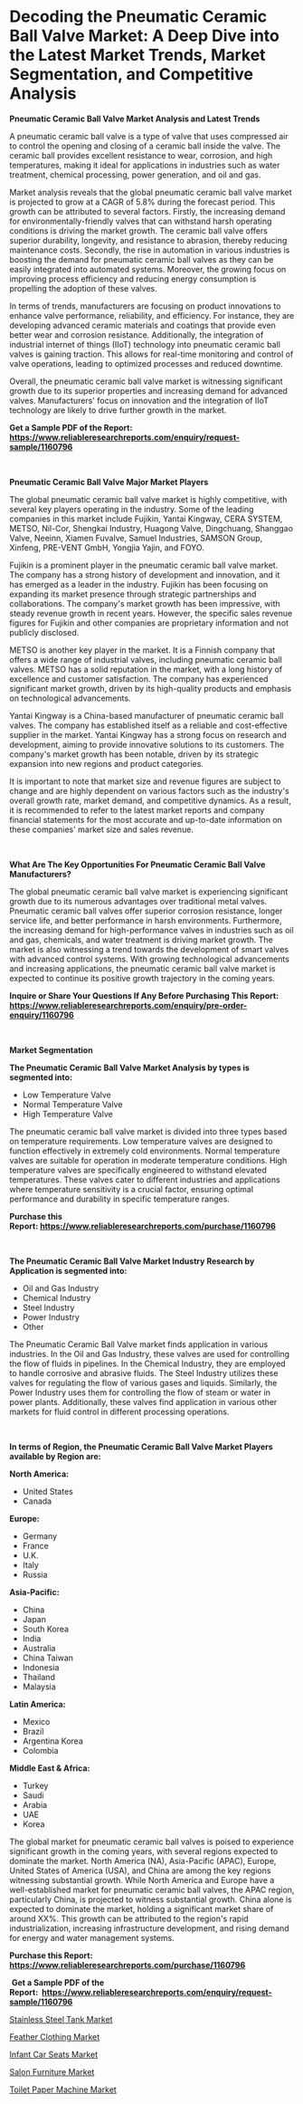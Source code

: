 <p><h1>Decoding the Pneumatic Ceramic Ball Valve Market: A Deep Dive into the Latest Market Trends, Market Segmentation, and Competitive Analysis</h1></p><p><strong>Pneumatic Ceramic Ball Valve Market Analysis and Latest Trends</strong></p>
<p><p>A pneumatic ceramic ball valve is a type of valve that uses compressed air to control the opening and closing of a ceramic ball inside the valve. The ceramic ball provides excellent resistance to wear, corrosion, and high temperatures, making it ideal for applications in industries such as water treatment, chemical processing, power generation, and oil and gas.</p><p>Market analysis reveals that the global pneumatic ceramic ball valve market is projected to grow at a CAGR of 5.8% during the forecast period. This growth can be attributed to several factors. Firstly, the increasing demand for environmentally-friendly valves that can withstand harsh operating conditions is driving the market growth. The ceramic ball valve offers superior durability, longevity, and resistance to abrasion, thereby reducing maintenance costs. Secondly, the rise in automation in various industries is boosting the demand for pneumatic ceramic ball valves as they can be easily integrated into automated systems. Moreover, the growing focus on improving process efficiency and reducing energy consumption is propelling the adoption of these valves.</p><p>In terms of trends, manufacturers are focusing on product innovations to enhance valve performance, reliability, and efficiency. For instance, they are developing advanced ceramic materials and coatings that provide even better wear and corrosion resistance. Additionally, the integration of industrial internet of things (IIoT) technology into pneumatic ceramic ball valves is gaining traction. This allows for real-time monitoring and control of valve operations, leading to optimized processes and reduced downtime.</p><p>Overall, the pneumatic ceramic ball valve market is witnessing significant growth due to its superior properties and increasing demand for advanced valves. Manufacturers' focus on innovation and the integration of IIoT technology are likely to drive further growth in the market.</p></p>
<p><strong>Get a Sample PDF of the Report:&nbsp; <a href="https://www.reliableresearchreports.com/enquiry/request-sample/1160796">https://www.reliableresearchreports.com/enquiry/request-sample/1160796</a></strong></p>
<p>&nbsp;</p>
<p><strong>Pneumatic Ceramic Ball Valve Major Market Players</strong></p>
<p><p>The global pneumatic ceramic ball valve market is highly competitive, with several key players operating in the industry. Some of the leading companies in this market include Fujikin, Yantai Kingway, CERA SYSTEM, METSO, Nil-Cor, Shengkai Industry, Huagong Valve, Dingchuang, Shanggao Valve, Neeinn, Xiamen Fuvalve, Samuel Industries, SAMSON Group, Xinfeng, PRE-VENT GmbH, Yongjia Yajin, and FOYO.</p><p>Fujikin is a prominent player in the pneumatic ceramic ball valve market. The company has a strong history of development and innovation, and it has emerged as a leader in the industry. Fujikin has been focusing on expanding its market presence through strategic partnerships and collaborations. The company's market growth has been impressive, with steady revenue growth in recent years. However, the specific sales revenue figures for Fujikin and other companies are proprietary information and not publicly disclosed.</p><p>METSO is another key player in the market. It is a Finnish company that offers a wide range of industrial valves, including pneumatic ceramic ball valves. METSO has a solid reputation in the market, with a long history of excellence and customer satisfaction. The company has experienced significant market growth, driven by its high-quality products and emphasis on technological advancements.</p><p>Yantai Kingway is a China-based manufacturer of pneumatic ceramic ball valves. The company has established itself as a reliable and cost-effective supplier in the market. Yantai Kingway has a strong focus on research and development, aiming to provide innovative solutions to its customers. The company's market growth has been notable, driven by its strategic expansion into new regions and product categories.</p><p>It is important to note that market size and revenue figures are subject to change and are highly dependent on various factors such as the industry's overall growth rate, market demand, and competitive dynamics. As a result, it is recommended to refer to the latest market reports and company financial statements for the most accurate and up-to-date information on these companies' market size and sales revenue.</p></p>
<p>&nbsp;</p>
<p><strong>What Are The Key Opportunities For Pneumatic Ceramic Ball Valve Manufacturers?</strong></p>
<p><p>The global pneumatic ceramic ball valve market is experiencing significant growth due to its numerous advantages over traditional metal valves. Pneumatic ceramic ball valves offer superior corrosion resistance, longer service life, and better performance in harsh environments. Furthermore, the increasing demand for high-performance valves in industries such as oil and gas, chemicals, and water treatment is driving market growth. The market is also witnessing a trend towards the development of smart valves with advanced control systems. With growing technological advancements and increasing applications, the pneumatic ceramic ball valve market is expected to continue its positive growth trajectory in the coming years.</p></p>
<p><strong>Inquire or Share Your Questions If Any Before Purchasing This Report: <a href="https://www.reliableresearchreports.com/enquiry/pre-order-enquiry/1160796">https://www.reliableresearchreports.com/enquiry/pre-order-enquiry/1160796</a></strong></p>
<p>&nbsp;</p>
<p><strong>Market Segmentation</strong></p>
<p><strong>The Pneumatic Ceramic Ball Valve Market Analysis by types is segmented into:</strong></p>
<p><ul><li>Low Temperature Valve</li><li>Normal Temperature Valve</li><li>High Temperature Valve</li></ul></p>
<p><p>The pneumatic ceramic ball valve market is divided into three types based on temperature requirements. Low temperature valves are designed to function effectively in extremely cold environments. Normal temperature valves are suitable for operation in moderate temperature conditions. High temperature valves are specifically engineered to withstand elevated temperatures. These valves cater to different industries and applications where temperature sensitivity is a crucial factor, ensuring optimal performance and durability in specific temperature ranges.</p></p>
<p><strong>Purchase this Report:&nbsp;<a href="https://www.reliableresearchreports.com/purchase/1160796">https://www.reliableresearchreports.com/purchase/1160796</a></strong></p>
<p>&nbsp;</p>
<p><strong>The Pneumatic Ceramic Ball Valve Market Industry Research by Application is segmented into:</strong></p>
<p><ul><li>Oil and Gas Industry</li><li>Chemical Industry</li><li>Steel Industry</li><li>Power Industry</li><li>Other</li></ul></p>
<p><p>The Pneumatic Ceramic Ball Valve market finds application in various industries. In the Oil and Gas Industry, these valves are used for controlling the flow of fluids in pipelines. In the Chemical Industry, they are employed to handle corrosive and abrasive fluids. The Steel Industry utilizes these valves for regulating the flow of various gases and liquids. Similarly, the Power Industry uses them for controlling the flow of steam or water in power plants. Additionally, these valves find application in various other markets for fluid control in different processing operations.</p></p>
<p>&nbsp;</p>
<p><strong>In terms of Region, the Pneumatic Ceramic Ball Valve Market Players available by Region are:</strong></p>
<p>
    <p> <strong> North America: </strong>
        <ul>
            <li>United States</li>
            <li>Canada</li>
        </ul>
        </p> 
    <p> <strong> Europe: </strong>
        <ul>
            <li>Germany</li>
            <li>France</li>
            <li>U.K.</li>
            <li>Italy</li>
            <li>Russia</li>
        </ul>
        </p> 
    <p> <strong> Asia-Pacific: </strong>
        <ul>
            <li>China</li>
            <li>Japan</li>
            <li>South Korea</li>
            <li>India</li>
            <li>Australia</li>
            <li>China Taiwan</li>
            <li>Indonesia</li>
            <li>Thailand</li>
            <li>Malaysia</li>
        </ul>
        </p> 
    <p> <strong> Latin America: </strong>
        <ul>
            <li>Mexico</li>
            <li>Brazil</li>
            <li>Argentina Korea</li>
            <li>Colombia</li>
        </ul>
        </p> 
    <p> <strong> Middle East & Africa: </strong>
        <ul>
            <li>Turkey</li>
            <li>Saudi</li>
            <li>Arabia</li>
            <li>UAE</li>
            <li>Korea</li>
        </ul>
    </p>
    </p>
<p><p>The global market for pneumatic ceramic ball valves is poised to experience significant growth in the coming years, with several regions expected to dominate the market. North America (NA), Asia-Pacific (APAC), Europe, United States of America (USA), and China are among the key regions witnessing substantial growth. While North America and Europe have a well-established market for pneumatic ceramic ball valves, the APAC region, particularly China, is projected to witness substantial growth. China alone is expected to dominate the market, holding a significant market share of around XX%. This growth can be attributed to the region's rapid industrialization, increasing infrastructure development, and rising demand for energy and water management systems.</p></p>
<p><strong>Purchase this Report: <a href="https://www.reliableresearchreports.com/purchase/1160796">https://www.reliableresearchreports.com/purchase/1160796</a></strong></p>
<p>&nbsp;<strong>Get a Sample PDF of the Report:&nbsp;&nbsp;<a href="https://www.reliableresearchreports.com/enquiry/request-sample/1160796">https://www.reliableresearchreports.com/enquiry/request-sample/1160796</a></strong></p>
<p><strong></strong></p>
<p><p><a href="https://medium.com/@randyrose31/stainless-steel-tank-market-size-growth-forecast-2023-2030-f918e50ff1a3">Stainless Steel Tank Market</a></p><p><a href="https://www.linkedin.com/pulse/feather-clothing-market-challenges-opportunities-growth-yaltc/">Feather Clothing Market</a></p><p><a href="https://www.linkedin.com/pulse/infant-car-seats-market-insights-players-forecast-till-2030-8xqyc/">Infant Car Seats Market</a></p><p><a href="https://www.linkedin.com/pulse/salon-furniture-market-challenges-opportunities-growth-drivers-kxt4c/">Salon Furniture Market</a></p><p><a href="https://medium.com/@dylangilbert65/toilet-paper-machine-market-size-growth-forecast-2023-2030-87e8ee020770">Toilet Paper Machine Market</a></p></p>